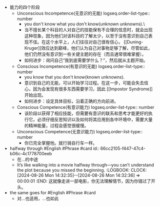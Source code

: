 - 能力的四个阶段
	- Unconscious Incompetence(无意识的无能)
	  logseq.order-list-type:: number
		- you don't know what you don't know(unknown unknowns).\
		- 当不擅长某个科目的人对自己的技能保有不合理的信息时，就会出现这种现象，因为他们对该科目的了解太少，以至于没有意识到自己表现不佳。在这个水平上，人们往往对自己很有信心， [[Duning-Kruger]]效应达到巅峰，他们认为自己对事物足够了解，尽管如此，他们仍然没有意识到一些关键主题的存在（而且通常很难掌握）。
		- 如何进步：询问自己“我到底需要学什么？”，然后就从主题开始。
	- Conscious Incompetence(有意识的无能)
	  logseq.order-list-type:: number
		- you know that you don't know(known unknowns).
		- 意识到自己的无能，可以开始学习过程。在这一步，可能会失去信心，因为会发现有很多东西需要学习，因此 [[Impostor Syndrome]]开始出现。
		- 如何进步：设定具体目标，沿着正确的方向前进。
	- Conscious Competence(有意识能力)
	  logseq.order-list-type:: number
		- 该阶段以获得了相应技能，但需要有意识的联系和思考才能更好的执行它。必须仔细反思知识以及如何将其应用到各中环境中，需要大量的精神能量，过程会感觉很缓慢。
	- Unconscious Competence(无意识能力)
	  logseq.order-list-type:: number
		- 你已完全掌握他。就行骑自行车一样。
- halfway through #English #Phrase #card
  id:: 66cc2105-f447-47c4-b06c-4c1778700eeb
	- 在...的中途
	- It’s like walking into a movie halfway through—you can’t understand the plot because you missed the beginning.
	  :LOGBOOK:
	  CLOCK: [2024-08-26 Mon 14:32:35]--[2024-08-26 Mon 14:32:36] =>  00:00:01
	  :END:
	  这就像走进一部电影，你无法理解情节，因为你错过了开头。
- the same goes for #English #Phrase #card
	- 对...也适用，...也如此